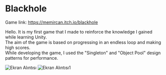 # Blackhole
Game link: https://memircan.itch.io/blackhole

Hello.
It is my first game that I made to reinforce the knowledge I gained while learning Unity.</br> The aim of the game is based on progressing in an endless loop and making high scores.</br>
While developing the game, I used the "Singleton" and "Object Pool" design patterns for performance.
 
![Ekran Alıntısı](https://user-images.githubusercontent.com/80122182/220784626-8a93d05b-bcc2-4e74-ba87-d7e124aaf50d.PNG)
![Ekran Alıntısı1](https://user-images.githubusercontent.com/80122182/220784636-5d7ed98e-53a5-47d9-a919-e634fa867bb8.PNG)
